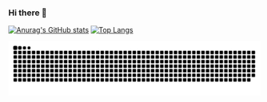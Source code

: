 ### Hi there 👋

[![Anurag's GitHub stats](https://github-readme-stats.vercel.app/api?username=millerp&theme=github_dark&hide=contribs&count_private=true&show_icons=true)](https://github.com/anuraghazra/github-readme-stats)
[![Top Langs](https://github-readme-stats.vercel.app/api/top-langs/?username=millerp&hide=c%23,c,c%2B%2B,objective-c&layout=compact&theme=github_dark)](https://github.com/anuraghazra/github-readme-stats)

 ![Snake animation](https://raw.githubusercontent.com/millerp/millerp/output/github-contribution-grid-snake.svg)
<!--
**millerp/millerp** is a ✨ _special_ ✨ repository because its `README.md` (this file) appears on your GitHub profile.

Here are some ideas to get you started:

- 🔭 I’m currently working on ...
- 🌱 I’m currently learning ...
- 👯 I’m looking to collaborate on ...
- 🤔 I’m looking for help with ...
- 💬 Ask me about ...
- 📫 How to reach me: ...
- 😄 Pronouns: ...
- ⚡ Fun fact: ...
-->
